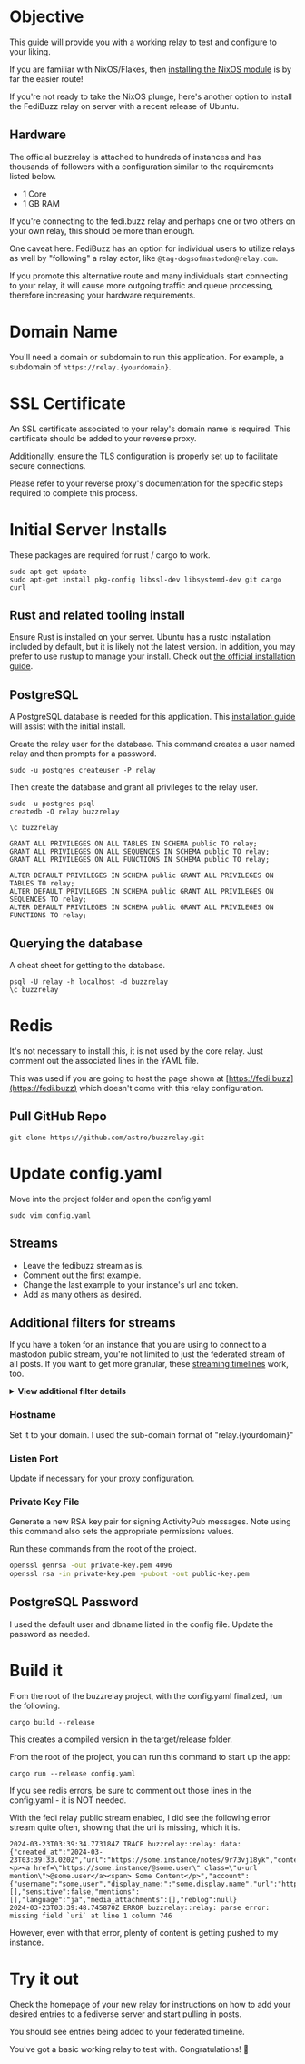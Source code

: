 # Objective
This guide will provide you with a working relay to test and configure to your liking. 

If you are familiar with NixOS/Flakes, then [installing the NixOS module](https://github.com/astro/buzzrelay?tab=readme-ov-file#build) is by far the easier route! 

If you're not ready to take the NixOS plunge, here's another option to install the FediBuzz relay on server with a recent release of Ubuntu. 

## Hardware
The official buzzrelay is attached to hundreds of instances and has thousands of followers with a configuration similar to the requirements listed below.

* 1 Core
* 1 GB RAM

If you're connecting to the fedi.buzz relay and perhaps one or two others on your own relay, this should be more than enough.

One caveat here. FediBuzz has an option for individual users to utilize relays as well by "following" a relay actor, like `@tag-dogsofmastodon@relay.com`. 

If you promote this alternative route and many individuals start connecting to your relay, it will cause more outgoing traffic and queue processing, therefore increasing your hardware requirements.

# Domain Name
You'll need a domain or subdomain to run this application. For example, a subdomain of `https://relay.{yourdomain}`.

# SSL Certificate
An SSL certificate associated to your relay's domain name is required. This certificate should be added to your reverse proxy. 

Additionally, ensure the TLS configuration is properly set up to facilitate secure connections. 

Please refer to your reverse proxy's documentation for the specific steps required to complete this process.

# Initial Server Installs
These packages are required for rust / cargo to work.
```
sudo apt-get update
sudo apt-get install pkg-config libssl-dev libsystemd-dev git cargo curl
```

## Rust and related tooling install
Ensure Rust is installed on your server. Ubuntu has a rustc installation included by default, but it is likely not the latest version. In addition, you may prefer to use rustup to manage your  install. Check out [the official installation guide](https://www.rust-lang.org/tools/install).


## PostgreSQL
A PostgreSQL database is needed for this application. This [installation guide](https://www.digitalocean.com/community/tutorials/how-to-install-and-use-postgresql-on-ubuntu-22-04) will assist with the initial install.

Create the relay user for the database. This command creates a user named relay and then prompts for a password.

```
sudo -u postgres createuser -P relay
```

Then create the database and grant all privileges to the relay user. 

```
sudo -u postgres psql 
createdb -O relay buzzrelay

\c buzzrelay

GRANT ALL PRIVILEGES ON ALL TABLES IN SCHEMA public TO relay;
GRANT ALL PRIVILEGES ON ALL SEQUENCES IN SCHEMA public TO relay;
GRANT ALL PRIVILEGES ON ALL FUNCTIONS IN SCHEMA public TO relay;

ALTER DEFAULT PRIVILEGES IN SCHEMA public GRANT ALL PRIVILEGES ON TABLES TO relay;
ALTER DEFAULT PRIVILEGES IN SCHEMA public GRANT ALL PRIVILEGES ON SEQUENCES TO relay;
ALTER DEFAULT PRIVILEGES IN SCHEMA public GRANT ALL PRIVILEGES ON FUNCTIONS TO relay;
```

## Querying the database
A cheat sheet for getting to the database.

```
psql -U relay -h localhost -d buzzrelay
\c buzzrelay
```

# Redis
It's not necessary to install this, it is not used by the core relay. Just comment out the associated lines in the YAML file.

This was used if you are going to host the page shown at [https://fedi.buzz](https://fedi.buzz) which doesn't come with this relay configuration.

## Pull GitHub Repo 
```
git clone https://github.com/astro/buzzrelay.git
```

# Update config.yaml

Move into the project folder and open the config.yaml

```shell
sudo vim config.yaml
```

## Streams
* Leave the fedibuzz stream as is.
* Comment out the first example.
* Change the last example to your instance's url and token.
* Add as many others as desired.
 
## Additional filters for streams
If you have a token for an instance that you are using to connect to a mastodon public stream, you're not limited to just the federated stream of all posts. If you want to get more granular, these [streaming timelines](https://docs.joinmastodon.org/methods/streaming/) work, too.

<details><summary><b>View additional filter details</b></summary>
All of the items listed below have a /local/ version as well if you want to get REALLY granular and only pick up posts from the local instance.

> This does not work for the default fedibuzz relay stream, only for mastodon servers for which you have an access token.

**Public remote posts only - federated posts excluding local ones**

You can also pass a "only_media" parameter in the querystring and get back only posts with some type of attachment (audio, image, or video) Cool!

```http
GET /api/v1/streaming/public/remote?only_media={true|false}&access_token={yourAccessToken} HTTP/1.1
```

**Public posts with a specific hashtag**

>This one does not has the only_media parameter unfortunately.

```http
GET /api/v1/streaming/hashtag?tag={yourTag}&access_token={yourAccessToken} HTTP/1.1
```

**Watch a list for posts**
For the user with the associated token, you can create a list of accounts and pass the list_id to this query. It will return only posts from those accounts.

```http
GET /api/v1/streaming/list?list={yourListId}&access_token={yourAccessToken} HTTP/1.1
```
</details>

### Hostname
Set it to your domain. I used the sub-domain format of "relay.{yourdomain}"

### Listen Port
Update if necessary for your proxy configuration.

### Private Key File
Generate a new RSA key pair for signing ActivityPub messages. Note using this command also sets the appropriate permissions values.

Run these commands from the root of the project.

```bash
openssl genrsa -out private-key.pem 4096 
openssl rsa -in private-key.pem -pubout -out public-key.pem
```

## PostgreSQL Password
I used the default user and dbname listed in the config file. Update the password as needed.

# Build it
From the root of the buzzrelay project, with the config.yaml finalized, run the following.

```
cargo build --release
```

This creates a compiled version in the target/release folder.

From the root of the project, you can run this command to start up the app:

```
cargo run --release config.yaml
```

If you see redis errors, be sure to comment out those lines in the config.yaml - it is NOT needed.

With the fedi relay public stream enabled, I did see the following error stream quite often, showing that the uri is missing, which it is.

```
2024-03-23T03:39:34.773184Z TRACE buzzrelay::relay: data: {"created_at":"2024-03-23T03:39:33.020Z","url":"https://some.instance/notes/9r73vj18yk","content":"<p><a href=\"https://some.instance/@some.user\" class=\"u-url mention\">@some.user</a><span> Some Content​</p>","account":{"username":"some.user","display_name:":"some.display.name","url":"https://some.instance/@some.user","bot":true},"tags":[],"sensitive":false,"mentions":[],"language":"ja","media_attachments":[],"reblog":null}
2024-03-23T03:39:48.745870Z ERROR buzzrelay::relay: parse error: missing field `uri` at line 1 column 746
```

However, even with that error, plenty of content is getting pushed to my instance.

# Try it out
Check the homepage of your new relay for instructions on how to add your desired entries to a fediverse server and start pulling in posts. 

You should see entries being added to your federated timeline.

You've got a basic working relay to test with. Congratulations! 🎉